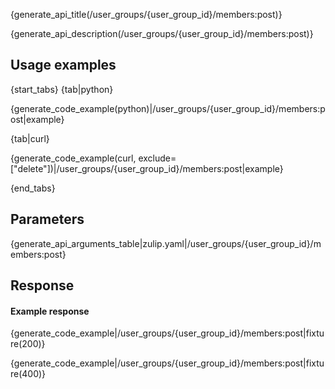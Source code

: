 {generate_api_title(/user_groups/{user_group_id}/members:post)}

{generate_api_description(/user_groups/{user_group_id}/members:post)}

## Usage examples

{start_tabs}
{tab|python}

{generate_code_example(python)|/user_groups/{user_group_id}/members:post|example}

{tab|curl}

{generate_code_example(curl, exclude=["delete"])|/user_groups/{user_group_id}/members:post|example}

{end_tabs}

## Parameters

{generate_api_arguments_table|zulip.yaml|/user_groups/{user_group_id}/members:post}

## Response

#### Example response

{generate_code_example|/user_groups/{user_group_id}/members:post|fixture(200)}

{generate_code_example|/user_groups/{user_group_id}/members:post|fixture(400)}

